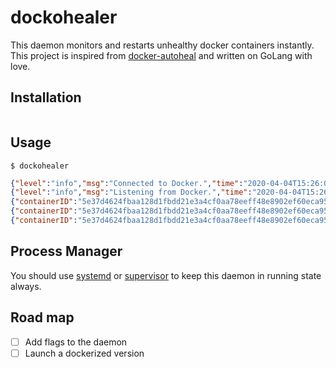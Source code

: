 # dockohealer

This daemon monitors and restarts unhealthy docker containers instantly. This project is inspired from [docker-autoheal](https://github.com/willfarrell/docker-autoheal) and written on GoLang with love.

## Installation

```shell script

```

## Usage

```shell script
$ dockohealer
```

```json
{"level":"info","msg":"Connected to Docker.","time":"2020-04-04T15:26:05+06:00"}
{"level":"info","msg":"Listening from Docker.","time":"2020-04-04T15:26:05+06:00"}
{"containerID":"5e37d4624fbaa128d1fbdd21e3a4cf0aa78eeff48e8902ef60eca95496d3155c","level":"info","msg":"Container is unhealthy.","time":"2020-04-04T15:26:15+06:00"}
{"containerID":"5e37d4624fbaa128d1fbdd21e3a4cf0aa78eeff48e8902ef60eca95496d3155c","level":"info","msg":"Restarting container.","time":"2020-04-04T15:26:15+06:00"}
{"containerID":"5e37d4624fbaa128d1fbdd21e3a4cf0aa78eeff48e8902ef60eca95496d3155c","level":"info","msg":"Successfully restarted container.","time":"2020-04-04T15:26:15+06:00"}
```

## Process Manager

You should use [systemd](https://www.linode.com/docs/quick-answers/linux/start-service-at-boot/) or [supervisor](http://supervisord.org/) to keep this daemon in running state always.

## Road map

- [ ] Add flags to the daemon
- [ ] Launch a dockerized version
